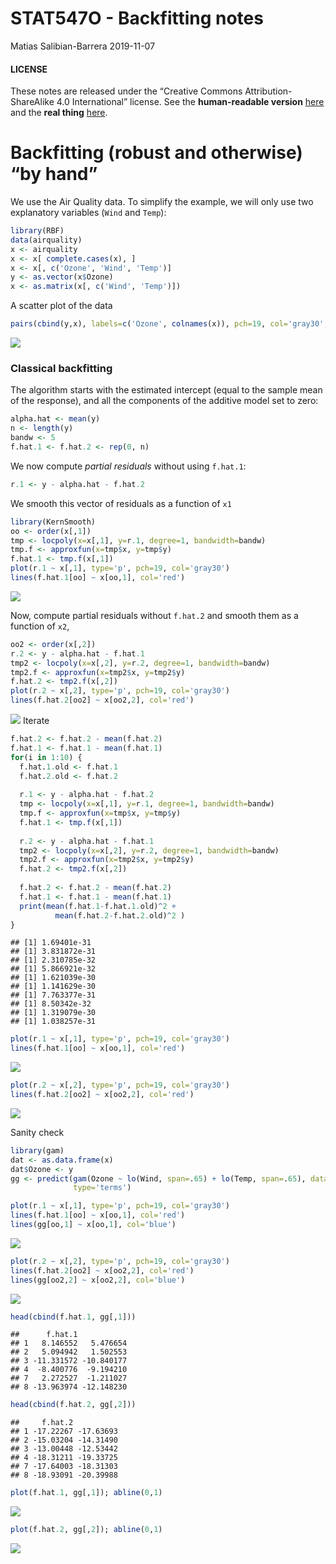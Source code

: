 STAT547O - Backfitting notes
================
Matias Salibian-Barrera
2019-11-07

#### LICENSE

These notes are released under the “Creative Commons
Attribution-ShareAlike 4.0 International” license. See the
**human-readable version**
[here](https://creativecommons.org/licenses/by-sa/4.0/) and the **real
thing**
[here](https://creativecommons.org/licenses/by-sa/4.0/legalcode).

# Backfitting (robust and otherwise) “by hand”

We use the Air Quality data. To simplify the example, we will only use
two explanatory variables (`Wind` and `Temp`):

``` r
library(RBF)
data(airquality)
x <- airquality
x <- x[ complete.cases(x), ]
x <- x[, c('Ozone', 'Wind', 'Temp')]
y <- as.vector(x$Ozone)
x <- as.matrix(x[, c('Wind', 'Temp')])
```

A scatter plot of the data

``` r
pairs(cbind(y,x), labels=c('Ozone', colnames(x)), pch=19, col='gray30', cex=1.5)
```

![](Example-backfitting_files/figure-gfm/scatter-1.png)<!-- -->

### Classical backfitting

The algorithm starts with the estimated intercept (equal to the sample
mean of the response), and all the components of the additive model set
to zero:

``` r
alpha.hat <- mean(y)
n <- length(y)
bandw <- 5
f.hat.1 <- f.hat.2 <- rep(0, n)
```

We now compute *partial residuals* without using `f.hat.1`:

``` r
r.1 <- y - alpha.hat - f.hat.2
```

We smooth this vector of residuals as a function of `x1`

``` r
library(KernSmooth)
oo <- order(x[,1])
tmp <- locpoly(x=x[,1], y=r.1, degree=1, bandwidth=bandw)
tmp.f <- approxfun(x=tmp$x, y=tmp$y)
f.hat.1 <- tmp.f(x[,1])
plot(r.1 ~ x[,1], type='p', pch=19, col='gray30')
lines(f.hat.1[oo] ~ x[oo,1], col='red')
```

![](Example-backfitting_files/figure-gfm/smooth.1-1.png)<!-- -->

Now, compute partial residuals without `f.hat.2` and smooth them as a
function of `x2`,

``` r
oo2 <- order(x[,2])
r.2 <- y - alpha.hat - f.hat.1
tmp2 <- locpoly(x=x[,2], y=r.2, degree=1, bandwidth=bandw)
tmp2.f <- approxfun(x=tmp2$x, y=tmp2$y)
f.hat.2 <- tmp2.f(x[,2])
plot(r.2 ~ x[,2], type='p', pch=19, col='gray30')
lines(f.hat.2[oo2] ~ x[oo2,2], col='red')
```

![](Example-backfitting_files/figure-gfm/smooth.2-1.png)<!-- --> Iterate

``` r
f.hat.2 <- f.hat.2 - mean(f.hat.2)
f.hat.1 <- f.hat.1 - mean(f.hat.1)
for(i in 1:10) {
  f.hat.1.old <- f.hat.1
  f.hat.2.old <- f.hat.2
  
  r.1 <- y - alpha.hat - f.hat.2
  tmp <- locpoly(x=x[,1], y=r.1, degree=1, bandwidth=bandw)
  tmp.f <- approxfun(x=tmp$x, y=tmp$y)
  f.hat.1 <- tmp.f(x[,1])
  
  r.2 <- y - alpha.hat - f.hat.1
  tmp2 <- locpoly(x=x[,2], y=r.2, degree=1, bandwidth=bandw)
  tmp2.f <- approxfun(x=tmp2$x, y=tmp2$y)
  f.hat.2 <- tmp2.f(x[,2])
  
  f.hat.2 <- f.hat.2 - mean(f.hat.2)
  f.hat.1 <- f.hat.1 - mean(f.hat.1)
  print(mean(f.hat.1-f.hat.1.old)^2 + 
          mean(f.hat.2-f.hat.2.old)^2 )
}
```

    ## [1] 1.69401e-31
    ## [1] 3.831872e-31
    ## [1] 2.310785e-32
    ## [1] 5.866921e-32
    ## [1] 1.621039e-30
    ## [1] 1.141629e-30
    ## [1] 7.763377e-31
    ## [1] 8.50342e-32
    ## [1] 1.319079e-30
    ## [1] 1.038257e-31

``` r
plot(r.1 ~ x[,1], type='p', pch=19, col='gray30')
lines(f.hat.1[oo] ~ x[oo,1], col='red')
```

![](Example-backfitting_files/figure-gfm/iterate-1.png)<!-- -->

``` r
plot(r.2 ~ x[,2], type='p', pch=19, col='gray30')
lines(f.hat.2[oo2] ~ x[oo2,2], col='red')
```

![](Example-backfitting_files/figure-gfm/iterate-2.png)<!-- -->

Sanity check

``` r
library(gam)
dat <- as.data.frame(x)
dat$Ozone <- y
gg <- predict(gam(Ozone ~ lo(Wind, span=.65) + lo(Temp, span=.65), data=dat),
              type='terms')

plot(r.1 ~ x[,1], type='p', pch=19, col='gray30')
lines(f.hat.1[oo] ~ x[oo,1], col='red')
lines(gg[oo,1] ~ x[oo,1], col='blue')
```

![](Example-backfitting_files/figure-gfm/trygam-1.png)<!-- -->

``` r
plot(r.2 ~ x[,2], type='p', pch=19, col='gray30')
lines(f.hat.2[oo2] ~ x[oo2,2], col='red')
lines(gg[oo2,2] ~ x[oo2,2], col='blue')
```

![](Example-backfitting_files/figure-gfm/trygam-2.png)<!-- -->

``` r
head(cbind(f.hat.1, gg[,1]))
```

    ##      f.hat.1           
    ## 1   8.146552   5.476654
    ## 2   5.094942   1.502553
    ## 3 -11.331572 -10.840177
    ## 4  -8.400776  -9.194210
    ## 7   2.272527  -1.211027
    ## 8 -13.963974 -12.148230

``` r
head(cbind(f.hat.2, gg[,2]))
```

    ##     f.hat.2          
    ## 1 -17.22267 -17.63693
    ## 2 -15.03204 -14.31490
    ## 3 -13.00448 -12.53442
    ## 4 -18.31211 -19.33725
    ## 7 -17.64003 -18.31303
    ## 8 -18.93091 -20.39988

``` r
plot(f.hat.1, gg[,1]); abline(0,1)
```

![](Example-backfitting_files/figure-gfm/trygam-3.png)<!-- -->

``` r
plot(f.hat.2, gg[,2]); abline(0,1)
```

![](Example-backfitting_files/figure-gfm/trygam-4.png)<!-- -->
